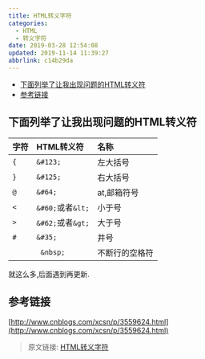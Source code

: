 ```yaml
---
title: HTML转义字符
categories: 
  - HTML
  - 转义字符
date: 2019-03-28 12:54:08
updated: 2019-11-14 11:39:27
abbrlink: c14b29da
---
```

<div id='my_toc'>

- [下面列举了让我出现问题的HTML转义符](/blog/c14b29da/#下面列举了让我出现问题的HTML转义符)
- [参考链接](/blog/c14b29da/#参考链接)

</div>
<!--more-->
<script>if (navigator.platform.toLowerCase() == 'win32'){document.getElementById('my_toc').style.display = 'none';}</script>

<!--end-->
## 下面列举了让我出现问题的HTML转义符 ##
|字符|HTML转义符|名称|
|:--|:--|:--|
|`{`|`&#123;`|左大括号|
|`}`|`&#125;`|右大括号|
|`@`|`&#64;`|at,邮箱符号|
|`<`|`&#60;`或者`&lt;`|小于号|
|`>`|`&#62;`或者`&gt;`|大于号|
|`#`|`&#35;`|井号|
|` `|` &nbsp;`|不断行的空格符|
就这么多,后面遇到再更新.
## 参考链接 ##
[http://www.cnblogs.com/xcsn/p/3559624.html](http://www.cnblogs.com/xcsn/p/3559624.html)
>原文链接: [HTML转义字符](https://lanlan2017.github.io/blog/c14b29da/)
